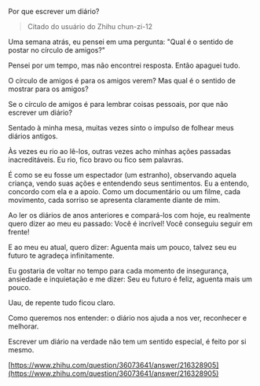 Por que escrever um diário?

> Citado do usuário do Zhihu chun-zi-12

Uma semana atrás, eu pensei em uma pergunta: "Qual é o sentido de postar no círculo de amigos?"

Pensei por um tempo, mas não encontrei resposta. Então apaguei tudo.

O círculo de amigos é para os amigos verem? Mas qual é o sentido de mostrar para os amigos?

Se o círculo de amigos é para lembrar coisas pessoais, por que não escrever um diário?

Sentado à minha mesa, muitas vezes sinto o impulso de folhear meus diários antigos.

Às vezes eu rio ao lê-los, outras vezes acho minhas ações passadas inacreditáveis. Eu rio, fico bravo ou fico sem palavras.

É como se eu fosse um espectador (um estranho), observando aquela criança, vendo suas ações e entendendo seus sentimentos. Eu a entendo, concordo com ela e a apoio. Como um documentário ou um filme, cada movimento, cada sorriso se apresenta claramente diante de mim.

Ao ler os diários de anos anteriores e compará-los com hoje, eu realmente quero dizer ao meu eu passado: Você é incrível! Você conseguiu seguir em frente!

E ao meu eu atual, quero dizer: Aguenta mais um pouco, talvez seu eu futuro te agradeça infinitamente.

Eu gostaria de voltar no tempo para cada momento de insegurança, ansiedade e inquietação e me dizer: Seu eu futuro é feliz, aguenta mais um pouco.

Uau, de repente tudo ficou claro.

Como queremos nos entender: o diário nos ajuda a nos ver, reconhecer e melhorar.

Escrever um diário na verdade não tem um sentido especial, é feito por si mesmo.

[https://www.zhihu.com/question/36073641/answer/216328905](https://www.zhihu.com/question/36073641/answer/216328905)
